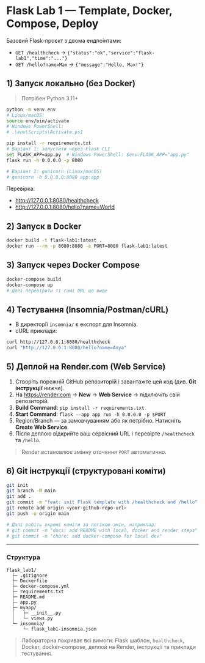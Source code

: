 # Flask Lab 1 — Template, Docker, Compose, Deploy

Базовий Flask-проєкт з двома ендпоінтами:
- `GET /healthcheck` → `{"status":"ok","service":"flask-lab1","time":"..."}`
- `GET /hello?name=Max` → `{"message":"Hello, Max!"}`

## 1) Запуск локально (без Docker)

> Потрібен Python 3.11+

```bash
python -m venv env
# Linux/macOS:
source env/bin/activate
# Windows PowerShell:
# .\env\Scripts\Activate.ps1

pip install -r requirements.txt
# Варіант 1: запустити через Flask CLI
set FLASK_APP=app.py  # Windows PowerShell: $env:FLASK_APP="app.py"
flask run -h 0.0.0.0 -p 8080

# Варіант 2: gunicorn (Linux/macOS)
# gunicorn -b 0.0.0.0:8080 app:app
```

Перевірка:
- http://127.0.0.1:8080/healthcheck
- http://127.0.0.1:8080/hello?name=World

## 2) Запуск в Docker

```bash
docker build -t flask-lab1:latest .
docker run --rm -p 8080:8080 -e PORT=8080 flask-lab1:latest
```

## 3) Запуск через Docker Compose

```bash
docker-compose build
docker-compose up
# Далі перевірити ті самі URL що вище
```

## 4) Тестування (Insomnia/Postman/cURL)

- В директорії `insomnia/` є експорт для Insomnia.
- cURL приклади:
```bash
curl http://127.0.0.1:8080/healthcheck
curl "http://127.0.0.1:8080/hello?name=Anya"
```

## 5) Деплой на Render.com (Web Service)

1. Створіть порожній GitHub репозиторій і завантажте цей код (див. **Git інструкції** нижче).
2. На https://render.com → **New** → **Web Service** → підключіть свій репозиторій.
3. **Build Command**: `pip install -r requirements.txt`
4. **Start Command**: `flask --app app run -h 0.0.0.0 -p $PORT`
5. Region/Branch — за замовчуванням або як потрібно. Натисніть **Create Web Service**.
6. Після деплою відкрийте ваш сервісний URL і перевірте `/healthcheck` та `/hello`.

> Render встановлює змінну оточення `PORT` автоматично.

## 6) Git інструкції (структуровані коміти)

```bash
git init
git branch -M main
git add .
git commit -m "feat: init Flask template with /healthcheck and /hello"
git remote add origin <your-github-repo-url>
git push -u origin main

# Далі робіть окремі коміти за логікою змін, наприклад:
# git commit -m "docs: add README with local, docker and render steps"
# git commit -m "chore: add docker-compose for local dev"
```

---

### Структура
```
flask_lab1/
  ├─ .gitignore
  ├─ Dockerfile
  ├─ docker-compose.yml
  ├─ requirements.txt
  ├─ README.md
  ├─ app.py
  ├─ myapp/
  │   ├─ __init__.py
  │   └─ views.py
  └─ insomnia/
      └─ flask_lab1-insomnia.json
```

> Лабораторна покриває всі вимоги: Flask шаблон, `healthcheck`, Docker, docker-compose, деплой на Render, інструкції та приклади тестування.